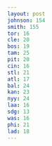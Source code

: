```yaml
---
layout: post
johnson: 154
smith: 155
tor: 16
cle: 20
bos: 19
tam: 25
pit: 20
cin: 16
stl: 21
atl: 17
bal: 24
kan: 23
nyy: 24
laa: 16
sdg: 13
was: 16
phi: 21
lad: 18
---
```

